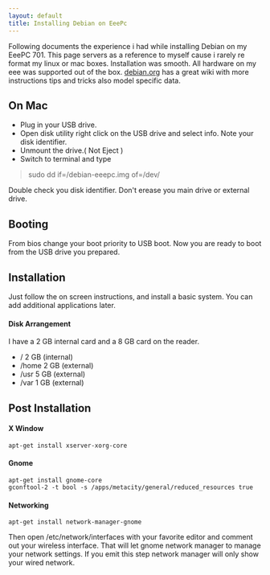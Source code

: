 ```yaml
---
layout: default
title: Installing Debian on EeePc
---
```


Following documents the experience i had while installing Debian on my EeePC
701. This page servers as a reference to myself cause i rarely re format
my linux or mac boxes. Installation was smooth. All hardware  on my
eee was supported  out of the box. 
[debian.org](http://wiki.debian.org/DebianEeePC/) 
has a great wiki with more instructions tips and tricks 
also model specific data. 

## On Mac
 - Plug in your USB drive.
 - Open disk utility right click on the USB drive and select info.
   Note your disk identifier.
 - Unmount the drive.( Not Eject )
 - Switch to terminal and type

>    sudo dd if=<full path to>/debian-eeepc.img of=/dev/<diskIdentifier>
   
Double check you disk identifier. Don't erease you main drive or
external drive.

## Booting

From bios change your boot priority to USB boot. Now you are ready to
boot from the USB drive you prepared.

## Installation

Just follow the on screen instructions, and install a basic
system. You can add additional applications later.

#### Disk Arrangement
I have a 2 GB internal card and a 8 GB card on the reader.

 - / 2 GB (internal)
 - /home 2 GB (external)
 - /usr  5 GB (external)
 - /var  1 GB (external)

## Post Installation

#### X Window

    apt-get install xserver-xorg-core

#### Gnome

    apt-get install gnome-core
    gconftool-2 -t bool -s /apps/metacity/general/reduced_resources true


#### Networking

    apt-get install network-manager-gnome

Then open /etc/network/interfaces with your favorite editor and comment
out your wireless interface. That will let gnome network manager to
manage your network settings. If you emit this step network manager will
only show your wired network.
